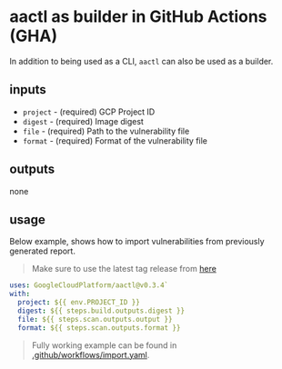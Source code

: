 # aactl as builder in GitHub Actions (GHA)

In addition to being used as a CLI, `aactl` can also be used as a builder.

## inputs

* `project` - (required) GCP Project ID
* `digest` - (required) Image digest
* `file` - (required) Path to the vulnerability file
* `format` - (required) Format of the vulnerability file

## outputs

none

## usage

Below example, shows how to import vulnerabilities from previously generated report.

> Make sure to use the latest tag release from [here](https://github.com/GoogleCloudPlatform/aactl/releases)

```yaml
uses: GoogleCloudPlatform/aactl@v0.3.4`
with:
  project: ${{ env.PROJECT_ID }}
  digest: ${{ steps.build.outputs.digest }}
  file: ${{ steps.scan.outputs.output }}
  format: ${{ steps.scan.outputs.format }}
```

> Fully working example can be found in [.github/workflows/import.yaml](../../.github/workflows/import.yaml).
